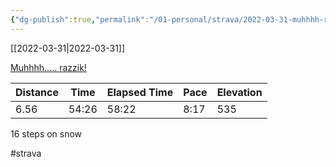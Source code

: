 ```yaml
---
{"dg-publish":true,"permalink":"/01-personal/strava/2022-03-31-muhhhh-razzik/"}
---
```



[[2022-03-31\|2022-03-31]]

[Muhhhh..... razzik!](https://www.strava.com/activities/6913660888)

| Distance | Time  | Elapsed Time | Pace | Elevation |
| -------- | ----- | ------------ | ---- | --------- |
| 6.56     | 54:26 | 58:22        | 8:17 | 535       |


16 steps on snow

#strava

